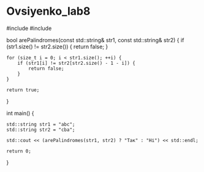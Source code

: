 # Ovsiyenko_lab8

#include <iostream>
#include <string>

bool arePalindromes(const std::string& str1, const std::string& str2) {
    if (str1.size() != str2.size()) {
        return false;
    }

    for (size_t i = 0; i < str1.size(); ++i) {
        if (str1[i] != str2[str2.size() - 1 - i]) {
            return false;
        }
    }

    return true;
}

int main() {
    
    std::string str1 = "abc";
    std::string str2 = "cba";

    std::cout << (arePalindromes(str1, str2) ? "Так" : "Ні") << std::endl;

    return 0;
}
